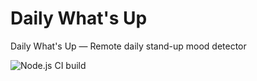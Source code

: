 # Daily What's Up
Daily What's Up — Remote daily stand-up mood detector

![Node.js CI build](https://github.com/aerabi/daily-whats-up/workflows/build/badge.svg)

